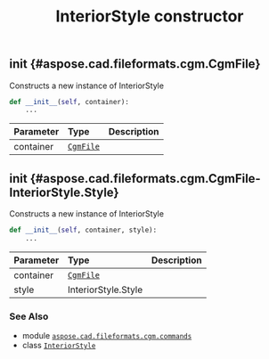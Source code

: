 ﻿---
title: InteriorStyle constructor
second_title: Aspose.CAD for Python via .NET API References
description: 
type: docs
weight: 10
url: /python-net/aspose.cad.fileformats.cgm.commands/interiorstyle/__init__/
is_root: false
---

## __init__ {#aspose.cad.fileformats.cgm.CgmFile}

Constructs a new instance of InteriorStyle



```python
def __init__(self, container):
    ...
```


| Parameter | Type | Description |
| :- | :- | :- |
| container | [`CgmFile`](/cad/python-net/aspose.cad.fileformats.cgm/cgmfile) |  |


## __init__ {#aspose.cad.fileformats.cgm.CgmFile-InteriorStyle.Style}

Constructs a new instance of InteriorStyle



```python
def __init__(self, container, style):
    ...
```


| Parameter | Type | Description |
| :- | :- | :- |
| container | [`CgmFile`](/cad/python-net/aspose.cad.fileformats.cgm/cgmfile) |  |
| style | InteriorStyle.Style |  |



### See Also
* module [`aspose.cad.fileformats.cgm.commands`](../../)
* class [`InteriorStyle`](/cad/python-net/aspose.cad.fileformats.cgm.commands/interiorstyle)
